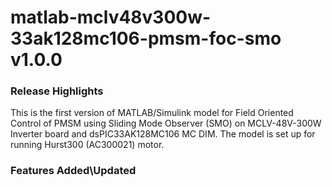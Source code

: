 # matlab-mclv48v300w-33ak128mc106-pmsm-foc-smo v1.0.0
### Release Highlights
This is the first version of MATLAB/Simulink model for Field Oriented Control of PMSM using Sliding Mode Observer (SMO) on MCLV-48V-300W Inverter board and dsPIC33AK128MC106 MC DIM. The model is set up for running Hurst300 (AC300021) motor.


### Features Added\Updated



